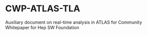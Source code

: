 # CWP-ATLAS-TLA
Auxiliary document on real-time analysis in ATLAS for Community Whitepaper for Hep SW Foundation
